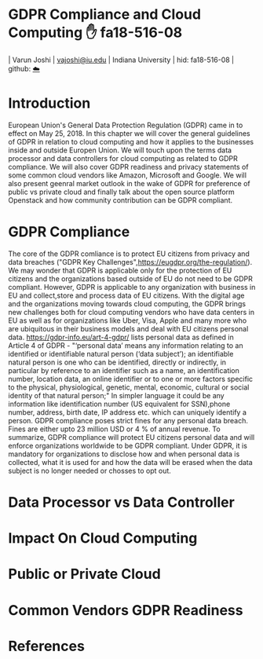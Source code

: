 # GDPR Compliance and Cloud Computing :hand: fa18-516-08

| Varun Joshi
| vajoshi@iu.edu
| Indiana University
| hid: fa18-516-08
| github: [:cloud:](https://github.com/cloudmesh-community/fa18-516-08/blob/master/chapter/GDPR.md)

# Introduction
European Union's General Data Protection Regulation (GDPR) came in to effect on May 25, 2018. In this chapter we will cover the general guidelines of GDPR in relation to cloud computing and how it applies to the businesses inside and outside Europen Union. We will touch upon the terms data processor and data controllers for cloud computing as related to GDPR compliance. We will also cover GDPR readiness and privacy statements of some common cloud vendors like Amazon, Microsoft and Google. We will also present geenral market outlook in the wake of GDPR for preference of public vs private cloud and finally talk about the open source platform Openstack and how community contribution can be GDPR compliant.

# GDPR Compliance
The core of the GDPR comliance is to protect EU citizens from privacy and data breaches ("GDPR Key Challenges",https://eugdpr.org/the-regulation/).
We may wonder that GDPR is applicable only for the protection of EU citizens and the organizations based outside of EU do not need to be GDPR compliant. However, GDPR is applicable to any organization with business in EU and collect,store and process data of EU citizens. With the digital age and the organizations moving towards cloud computing, the GDPR brings new challenges both for cloud computing vendors who have data centers in EU as well as for organizations like Uber, Visa, Apple and many more who are ubiquitous in their business models and deal with EU citizens personal data.
https://gdpr-info.eu/art-4-gdpr/  lists personal data as defined in Article 4 of GDPR - "‘personal data’ means any information relating to an identified or identifiable natural person (‘data subject’); an identifiable natural person is one who can be identified, directly or indirectly, in particular by reference to an identifier such as a name, an identification number, location data, an online identifier or to one or more factors specific to the physical, physiological, genetic, mental, economic, cultural or social identity of that natural person;" In simpler language it could be any information like identification number (US equivalent for SSN),phone number, address, birth date, IP address etc. which can uniquely identify a person.
GDPR compliance poses strict fines for any personal data breach. Fines are either upto 23 million USD or 4 % of annual revenue.
To summarize, GDPR compliance will protect EU citizens personal data and will enforce organizations worldwide to be GDPR compliant. Under GDPR, it is mandatory for organizations to disclose how and when personal data is collected, what it is used for and how the data will be erased when the data subject is no longer needed or chosses to opt out.


# Data Processor vs Data Controller

# Impact On Cloud Computing

# Public or Private Cloud

# Common Vendors GDPR Readiness

# References
